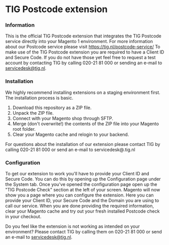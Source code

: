 # TIG Postcode extension

### Information
This is the official TIG Postcode extension that integrates the TIG Postcode service directly into your Magento 1 environment. For more information about our Postcode service please visit https://tig.nl/postcode-service/
To make use of the TIG Postcode extension you are required to have a Client ID and Secure Code. If you do not have those yet feel free to request a test account by contacting TIG by calling 020-21 81 000 or sending an e-mail to servicedesk@tig.nl.

### Installation
We highly recommend installing extensions on a staging environment first.
The installation process is basic. 
1. Download this repository as a ZIP file. 
2. Unpack the ZIP file.
3. Connect with your Magento shop through SFTP.
4. Merge (don't overwrite!) the contents of the ZIP file into your Magento root folder.
5. Clear your Magento cache and relogin to your backend.

For questions about the installation of our extension please contact TIG by calling 020-21 81 000 or send an e-mail to servicedesk@.tig.nl

### Configuration
To get our extension to work you'll have to provide your Client ID and Secure Code. You can do this by opening up the Configuration page under the System tab.
Once you've opened the configuration page open up the "TIG Postcode Check" section at the left of your screen.
Magento will now show you a page where you can configure the extension. Here you can provide your Client ID, your Secure Code and the Domain you are using to call our service.
When you are done providing the required information, clear your Magento cache and try out your fresh installed Postcode check in your checkout.

Do you feel like the extension is not working as intended on your environment? Please contact TIG by calling them on 020-21 81 000 or send an e-mail to servicedesk@tig.nl.
